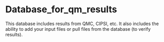 # Database_for_qm_results

This database includes results from QMC, CIPSI, etc. It also includes the ability to add your input files or pull files from the database (to verify results).
